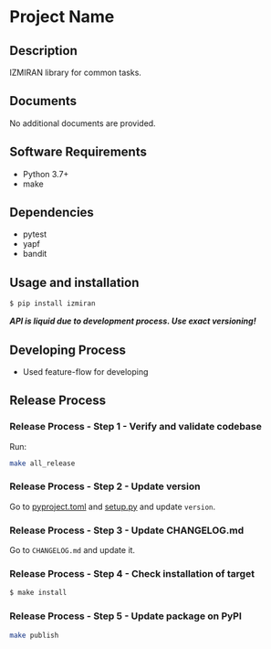 # Project Name

## Description

IZMIRAN library for common tasks.

## Documents

No additional documents are provided.

## Software Requirements

* Python 3.7+
* make

## Dependencies

* pytest
* yapf
* bandit

## Usage and installation

```bash
$ pip install izmiran
```

***API is liquid due to development process. Use exact versioning!***

## Developing Process

* Used feature-flow for developing

## Release Process

### Release Process - Step 1 - Verify and validate codebase

Run:

```bash
make all_release
```

### Release Process - Step 2 - Update version

Go to [pyproject.toml](./pyproject.toml) and [setup.py](./setup.py) and update `version`.

### Release Process - Step 3 - Update CHANGELOG.md

Go to `CHANGELOG.md` and update it.

### Release Process - Step 4 - Check installation of target

```bash
$ make install
```

### Release Process - Step 5 - Update package on PyPI

```bash
make publish
```
